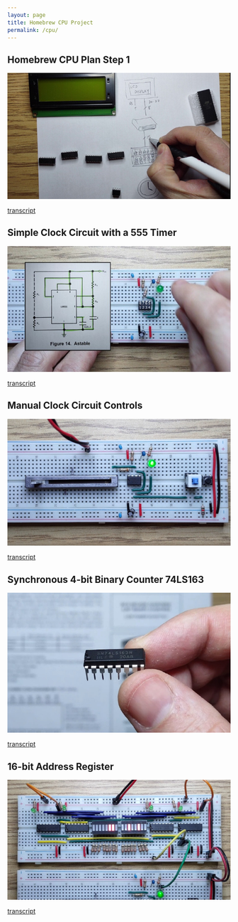 ```yaml
---
layout: page
title: Homebrew CPU Project
permalink: /cpu/
---
```


## Homebrew CPU Plan Step 1

[![Homebrew CPU Plan Step 1](/images/step1.jpg)](https://youtu.be/QNkcTAgxSCc)

[transcript](/cpu-step-1/)

## Simple Clock Circuit with a 555 Timer

[![Simple Clock Circuit with a 555 Timer](/images/555.jpg)](https://youtu.be/QfnkuXDf6NE)

[transcript](/clock-circuit/)

## Manual Clock Circuit Controls

[![Manual Clock Circuit Controls](/images/clock_controls.jpg)](https://youtu.be/LNIVcQHGDm4)

[transcript](/clock-controls/)

## Synchronous 4-bit Binary Counter 74LS163

[![Synchronous 4-bit Binary Counter 74LS163](/images/74ls163.jpg)](https://youtu.be/U7ARbuAPPs4)

[transcript](/74ls163-counter/)

## 16-bit Address Register

[![16-bit Address Register](/images/16bit.jpg)](https://youtu.be/FKlDwOu2p_8)

[transcript](/16bit/)
